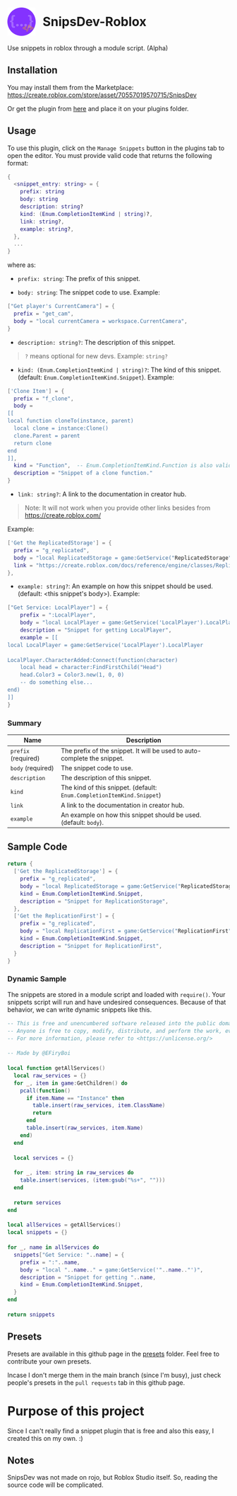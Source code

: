 <!-- Html tags in md? -->
# <div style="display: flex; align-items: center"><img src="https://github.com/Bioterm64/SnipsDev-Roblox/blob/main/source/assets/logo.png?raw=true" height="64" style="margin-right: 1rem"><span>SnipsDev-Roblox</span></div>

Use snippets in roblox through a module script. (Alpha)

## Installation
You may install them from the Marketplace: 
https://create.roblox.com/store/asset/70557019570715/SnipsDev

Or get the plugin from [here](/source/) and place it on your plugins folder.

## Usage
To use this plugin, click on the `Manage Snippets` button in the plugins tab to open the editor. You must provide valid code that returns the following format:

```lua
{
  <snippet_entry: string> = {
    prefix: string
    body: string
    description: string?
    kind: (Enum.CompletionItemKind | string)?,
    link: string?,
    example: string?,
  },
  ...
}
```
where as:
- `prefix: string`: The prefix of this snippet.

- `body: string`: The snippet code to use. Example:
```lua
["Get player's CurrentCamera"] = {
  prefix = "get_cam",
  body = "local currentCamera = workspace.CurrentCamera",
}
```

- `description: string?`: The description of this snippet.
> `?` means optional for new devs. Example: `string?`

- `kind: (Enum.CompletionItemKind | string)?`: The kind of this snippet. (default: `Enum.CompletionItemKind.Snippet`). Example:
```lua
['Clone Item'] = {
  prefix = "f_clone",
  body =
[[
local function cloneTo(instance, parent)
  local clone = instance:Clone()
  clone.Parent = parent
  return clone
end
]],
  kind = "Function",  -- Enum.CompletionItemKind.Function is also valid
  description = "Snippet of a clone function."
}
```

- `link: string?`: A link to the documentation in creator hub.
> Note: It will not work when you provide other links besides from https://create.roblox.com/

Example:
```lua
['Get the ReplicatedStorage'] = {
  prefix = "g_replicated",
  body = "local ReplicatedStorage = game:GetService("ReplicatedStorage")",
  link = "https://create.roblox.com/docs/reference/engine/classes/ReplicatedStorage",
},
```

- `example: string?`: An example on how this snippet should be used. (default: <this snippet's body>).
Example: 
```lua
["Get Service: LocalPlayer"] = {
	prefix = ":LocalPlayer",
	body = "local LocalPlayer = game:GetService('LocalPlayer').LocalPlayer",
	description = "Snippet for getting LocalPlayer",
	example = [[
local LocalPlayer = game:GetService('LocalPlayer').LocalPlayer

LocalPlayer.CharacterAdded:Connect(function(character)
	local head = character:FindFirstChild("Head")
	head.Color3 = Color3.new(1, 0, 0)
	-- do something else...
end)
]]
}
```

### Summary
| Name | Description |
| ---- | ----------- |
| `prefix` (required) | The prefix of the snippet. It will be used to auto-complete the snippet. |
| `body` (required) | The snippet code to use. |
| `description` | The description of this snippet. |
| `kind` | The kind of this snippet. (default: `Enum.CompletionItemKind.Snippet`) |
| `link` | A link to the documentation in creator hub. |
| `example` | An example on how this snippet should be used. (default: `body`). 

## Sample Code
```lua
return {
  ['Get the ReplicatedStorage'] = {
    prefix = "g_replicated",
    body = "local ReplicatedStorage = game:GetService("ReplicatedStorage")",
    kind = Enum.CompletionItemKind.Snippet,
    description = "Snippet for ReplicationStorage",
  },
  ['Get the ReplicationFirst'] = {
    prefix = "g_replicated",
    body = "local ReplicationFirst = game:GetService("ReplicationFirst")",
    kind = Enum.CompletionItemKind.Snippet,
    description = "Snippet for ReplicationFirst",
  }
}
```

### Dynamic Sample
The snippets are stored in a module script and loaded with `require()`. Your snippets script will run and have undesired consequences. Because of that behavior, we can write dynamic snippets like this.
```lua
-- This is free and unencumbered software released into the public domain.
-- Anyone is free to copy, modify, distribute, and perform the work, even for commercial purposes, without asking permission.
-- For more information, please refer to <https://unlicense.org/>

-- Made by @EFiryBoi

local function getAllServices()
  local raw_services = {}
  for _, item in game:GetChildren() do
    pcall(function()
      if item.Name == "Instance" then 
        table.insert(raw_services, item.ClassName) 
        return
      end
      table.insert(raw_services, item.Name)
    end)
  end
  
  local services = {}
  
  for _, item: string in raw_services do
    table.insert(services, (item:gsub("%s+", "")))
  end
  
  return services
end

local allServices = getAllServices()
local snippets = {}

for _, name in allServices do
  snippets["Get Service: "..name] = {
    prefix = ":"..name,
    body = "local "..name.." = game:GetService('"..name.."')",
    description = "Snippet for getting "..name,
    kind = Enum.CompletionItemKind.Snippet,
  }
end

return snippets
```

## Presets
Presets are available in this github page in the [presets](/presets/) folder.
Feel free to contribute your own presets.

Incase I don't merge them in the main branch (since I'm busy), just check people's presets in the `pull requests` tab in this github page.

# Purpose of this project
Since I can't really find a snippet plugin that is free and also this easy, I created this on my own. :)

## Notes
SnipsDev was not made on rojo, but Roblox Studio itself. So, reading the source code will be complicated.
